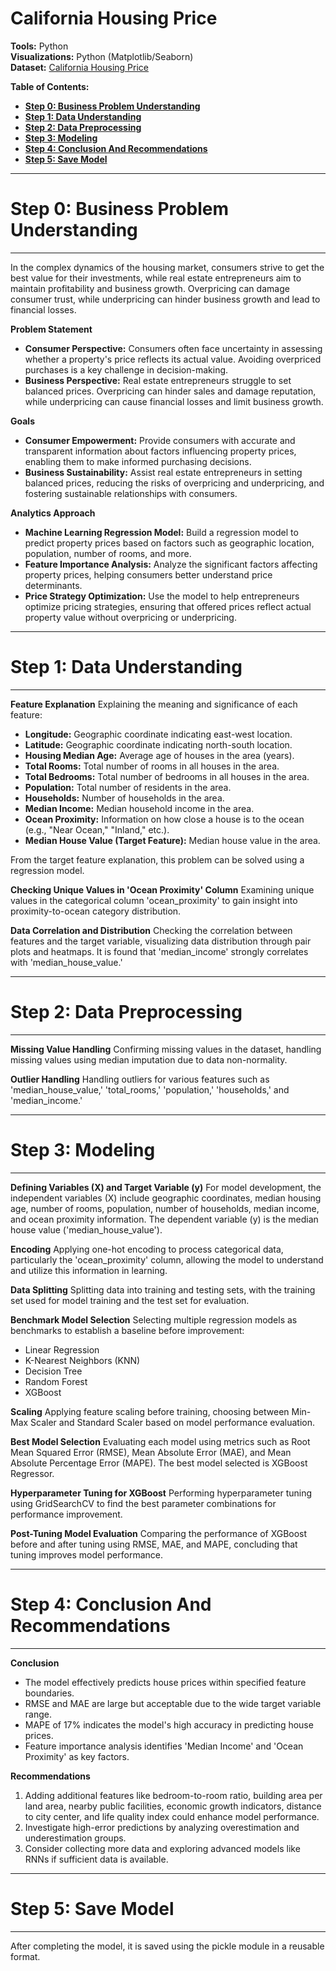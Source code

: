 # **California Housing Price**

**Tools:** Python <br>
**Visualizations:** Python (Matplotlib/Seaborn)<br>
**Dataset:** [California Housing Price](https://github.com/GTheotista/Purwadhika-Capstone3/blob/main/data_california_house.csv)

**Table of Contents:**

- [**Step 0: Business Problem Understanding**](#Step-0-Business-Problem-Understanding)
- [**Step 1: Data Understanding**](#Step-1-Data-Understanding)
- [**Step 2: Data Preprocessing**](#Step-2-Data-Preprocessing)
- [**Step 3: Modeling**](#Step-3-Modeling)
- [**Step 4: Conclusion And Recommendations**](#Step-4-Conclusion-And-Recommendations)
- [**Step 5: Save Model**](#Step-5-Save-Model)

---

# **Step 0: Business Problem Understanding**

---
In the complex dynamics of the housing market, consumers strive to get the best value for their investments, while real estate entrepreneurs aim to maintain profitability and business growth. Overpricing can damage consumer trust, while underpricing can hinder business growth and lead to financial losses.

**Problem Statement**
- **Consumer Perspective:** Consumers often face uncertainty in assessing whether a property's price reflects its actual value. Avoiding overpriced purchases is a key challenge in decision-making.
- **Business Perspective:** Real estate entrepreneurs struggle to set balanced prices. Overpricing can hinder sales and damage reputation, while underpricing can cause financial losses and limit business growth.

**Goals**
- **Consumer Empowerment:** Provide consumers with accurate and transparent information about factors influencing property prices, enabling them to make informed purchasing decisions.
- **Business Sustainability:** Assist real estate entrepreneurs in setting balanced prices, reducing the risks of overpricing and underpricing, and fostering sustainable relationships with consumers.

**Analytics Approach**
- **Machine Learning Regression Model:** Build a regression model to predict property prices based on factors such as geographic location, population, number of rooms, and more.
- **Feature Importance Analysis:** Analyze the significant factors affecting property prices, helping consumers better understand price determinants.
- **Price Strategy Optimization:** Use the model to help entrepreneurs optimize pricing strategies, ensuring that offered prices reflect actual property value without overpricing or underpricing.

---

# **Step 1: Data Understanding**

---

**Feature Explanation**
Explaining the meaning and significance of each feature:
- **Longitude:** Geographic coordinate indicating east-west location.
- **Latitude:** Geographic coordinate indicating north-south location.
- **Housing Median Age:** Average age of houses in the area (years).
- **Total Rooms:** Total number of rooms in all houses in the area.
- **Total Bedrooms:** Total number of bedrooms in all houses in the area.
- **Population:** Total number of residents in the area.
- **Households:** Number of households in the area.
- **Median Income:** Median household income in the area.
- **Ocean Proximity:** Information on how close a house is to the ocean (e.g., "Near Ocean," "Inland," etc.).
- **Median House Value (Target Feature):** Median house value in the area.

From the target feature explanation, this problem can be solved using a regression model.

**Checking Unique Values in 'Ocean Proximity' Column**
Examining unique values in the categorical column 'ocean_proximity' to gain insight into proximity-to-ocean category distribution.

**Data Correlation and Distribution**
Checking the correlation between features and the target variable, visualizing data distribution through pair plots and heatmaps. It is found that 'median_income' strongly correlates with 'median_house_value.'

---

# **Step 2: Data Preprocessing**

---

**Missing Value Handling**
Confirming missing values in the dataset, handling missing values using median imputation due to data non-normality.

**Outlier Handling**
Handling outliers for various features such as 'median_house_value,' 'total_rooms,' 'population,' 'households,' and 'median_income.'

---

# **Step 3: Modeling**

---

**Defining Variables (X) and Target Variable (y)**
For model development, the independent variables (X) include geographic coordinates, median housing age, number of rooms, population, number of households, median income, and ocean proximity information. The dependent variable (y) is the median house value ('median_house_value').

**Encoding**
Applying one-hot encoding to process categorical data, particularly the 'ocean_proximity' column, allowing the model to understand and utilize this information in learning.

**Data Splitting**
Splitting data into training and testing sets, with the training set used for model training and the test set for evaluation.

**Benchmark Model Selection**
Selecting multiple regression models as benchmarks to establish a baseline before improvement:
- Linear Regression
- K-Nearest Neighbors (KNN)
- Decision Tree
- Random Forest
- XGBoost

**Scaling**
Applying feature scaling before training, choosing between Min-Max Scaler and Standard Scaler based on model performance evaluation.

**Best Model Selection**
Evaluating each model using metrics such as Root Mean Squared Error (RMSE), Mean Absolute Error (MAE), and Mean Absolute Percentage Error (MAPE). The best model selected is XGBoost Regressor.

**Hyperparameter Tuning for XGBoost**
Performing hyperparameter tuning using GridSearchCV to find the best parameter combinations for performance improvement.

**Post-Tuning Model Evaluation**
Comparing the performance of XGBoost before and after tuning using RMSE, MAE, and MAPE, concluding that tuning improves model performance.

---

# **Step 4: Conclusion And Recommendations**

---

**Conclusion**
- The model effectively predicts house prices within specified feature boundaries.
- RMSE and MAE are large but acceptable due to the wide target variable range.
- MAPE of 17% indicates the model's high accuracy in predicting house prices.
- Feature importance analysis identifies 'Median Income' and 'Ocean Proximity' as key factors.

**Recommendations**
1. Adding additional features like bedroom-to-room ratio, building area per land area, nearby public facilities, economic growth indicators, distance to city center, and life quality index could enhance model performance.
2. Investigate high-error predictions by analyzing overestimation and underestimation groups.
3. Consider collecting more data and exploring advanced models like RNNs if sufficient data is available.

---

# **Step 5: Save Model**

---
After completing the model, it is saved using the pickle module in a reusable format.

